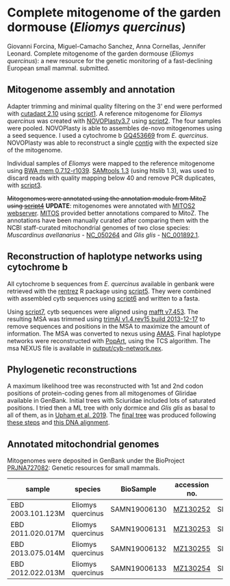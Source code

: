 # Complete mitogenome of the garden dormouse (_Eliomys quercinus_)

Giovanni Forcina, Miguel-Camacho Sanchez, Anna Cornellas, Jennifer Leonard. Complete mitogenome of the garden dormouse (_Eliomys quercinus_): a new resource for the genetic monitoring of a fast-declining European small mammal. submitted.

## Mitogenome assembly and annotation
Adapter trimming and minimal quality filtering on the 3' end were performed with [cutadapt 2.10](https://doi.org/10.14806/ej.17.1.200) using [script1](src/1.trim-fastq.sh).
A reference mitogenome for _Eliomys quercinus_ was created with [NOVOPlasty3.7](https://doi.org/10.1093/nar/gkw955) using [script2](src/2.novoplasty.sh). The four samples were pooled. NOVOPlasty is able to assembles de-novo mitogenomes using a seed sequence. I used a cytochrome b [GQ453669](data/raw/GQ453669.fasta) from *E. quercinus*. NOVOPlasty was able to reconstruct a single [contig](output/log_eliomys_novoplasty.txt) with the expected size of the mitogenome.

Individual samples of *Eliomys* were mapped to the reference mitogenome using [BWA mem 0.7.12-r1039](https://arxiv.org/abs/1303.3997). [SAMtools 1.3](https://doi.org/10.1093/bioinformatics/btp352) (using htslib 1.3), was used to discard reads with quality mapping below 40 and remove PCR duplicates, with [script3](src/3.assemble.sh).

~~Mitogenomes were annotated using the annotation module from MitoZ using [script4](src/4.annotate-mitogenomes.sh)~~ **UPDATE**: mitogenomes were annotated with [MITOS2 webserver](http://mitos.bioinf.uni-leipzig.de/index.py). [MITOS](https://doi.org/10.1016/j.ympev.2012.08.023) provided better annotations compared to MitoZ. The annotations have been manually curated after comparing them with the NCBI staff-curated mitochondrial genomes of two close species: _Muscardinus avellanarius_ - [NC_050264](https://www.ncbi.nlm.nih.gov/nuccore/NC_050264) and _Glis glis_ - [NC_001892.1](https://www.ncbi.nlm.nih.gov/nuccore/NC_001892).

## Reconstruction of haplotype networks using cytochrome b
All cytochrome b sequences from _E. quercinus_ available in genbank were retrieved with the [rentrez]( https://doi.org/10.7287/peerj.preprints.3179v2) R package using [script5](src/5.retrieve-cytb.R). They were combined with assembled cytb sequences using [script6](src/6.multifasta-cytb.sh) and written to a fasta.

Using [script7](src/7.msa-trim.sh), cytb sequences were aligned using [mafft v7.453](https://doi.org/10.1093/molbev/mst010). The resulting MSA was trimmed using [trimAl v1.4.rev15 build 2013-12-17](https://doi.org/10.1093/bioinformatics/btp348) to remove sequences and positions in the MSA to maximize the amount of information. The MSA was converted to nexus using [AMAS](https://doi.org/10.7717/peerj.1660).
Final haplotype networks were reconstructed with [PopArt](https://doi.org/10.1111/2041-210X.12410), using the TCS algorithm. The msa NEXUS file is available in [output/cyb-network.nex](output/cyb-network.nex).

## Phylogenetic reconstructions
A maximum likelihood tree was reconstructed with 1st and 2nd codon positions of protein-coding genes from all mitogenomes of Gliridae available in GenBank. Initial trees with Sciuridae included lots of saturated positions. I tried then a ML tree with only dormice and *Glis glis* as basal to all of them, as in [Upham et al. 2019](https://doi.org/10.1371/journal.pbio.3000494). The [final tree](output/RAxML_bipartitions.mito.tree) was produced following [these steps](src/mitogenomes_ML.txt) and [this DNA alignment](raxml.phy).

## Annotated mitochondrial genomes
Mitogenomes were deposited in GenBank under the BioProject [PRJNA727082](https://www.ncbi.nlm.nih.gov/bioproject/727082): Genetic resources for small mammals.

| sample            | species           | BioSample    | accession no.                                             | SRA         |
|-------------------|-------------------|--------------|-----------------------------------------------------------|-------------|
| EBD 2003.101.123M | Eliomys quercinus | SAMN19006130 | [MZ130252](https://www.ncbi.nlm.nih.gov/nuccore/MZ130252) | SRR14415825 |
| EBD 2011.020.017M | Eliomys quercinus | SAMN19006131 | [MZ130253](https://www.ncbi.nlm.nih.gov/nuccore/MZ130253) | SRR14415824 |
| EBD 2013.075.014M | Eliomys quercinus | SAMN19006132 | [MZ130255](https://www.ncbi.nlm.nih.gov/nuccore/MZ130255) | SRR14415823 |
| EBD 2012.022.013M | Eliomys quercinus | SAMN19006133 | [MZ130254](https://www.ncbi.nlm.nih.gov/nuccore/MZ130254) | SRR14415822 |
